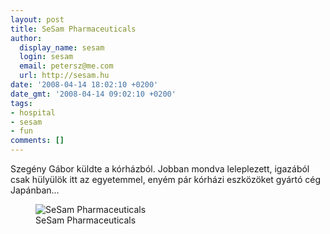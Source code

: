 ```yaml
---
layout: post
title: SeSam Pharmaceuticals
author:
  display_name: sesam
  login: sesam
  email: petersz@me.com
  url: http://sesam.hu
date: '2008-04-14 18:02:10 +0200'
date_gmt: '2008-04-14 09:02:10 +0200'
tags:
- hospital
- sesam
- fun
comments: []
---
```


Szegény Gábor küldte a kórházból. Jobban mondva leleplezett, igazából csak hülyülök itt az egyetemmel, enyém pár kórházi eszközöket gyártó cég Japánban...

<figure>
  <img src="http://www.sesam.hu.php5-19.dfw1-2.websitetestlink.com/wp-content/uploads/2008/04/keitai-pic-0062.jpg" alt="SeSam Pharmaceuticals">
  <figcaption>SeSam Pharmaceuticals</figcaption>
</figure>

